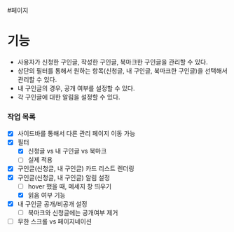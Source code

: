 #페이지
# 기능
* 사용자가 신청한 구인글, 작성한 구인글, 북마크한 구인글을 관리할 수 있다. 
* 상단의 필터를 통해서 원하는 항목(신청글, 내 구인글, 북마크한 구인글)을 선택해서 관리할 수 있다.
* 내 구인글의 경우, 공개 여부를 설정할 수 있다.
* 각 구인글에 대한 알림을 설정할 수 있다.


### 작업 목록
* [x] 사이드바를 통해서 다른 관리 페이지 이동 가능
* [x] 필터
	* [x] 신청글 vs 내 구인글 vs 북마크
	* [ ] 실제 적용
* [x] 구인글(신청글, 내 구인글) 카드 리스트 렌더링
* [x] 구인글(신청글, 내 구인글) 알림 설정
	* [ ] hover 했을 때, 메세지 창 띄우기
	* [x] 읽음 여부 기능
* [x] 내 구인글 공개/비공개 설정
	* [ ] 북마크와 신청글에는 공개여부 제거
* [ ] 무한 스크롤 vs 페이지네이션